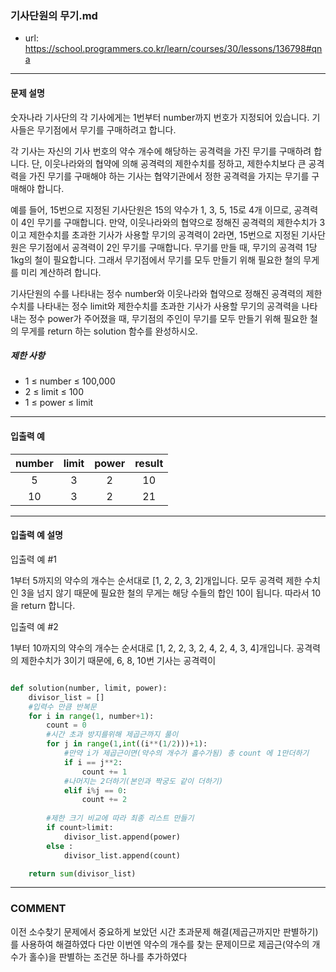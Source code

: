### 기사단원의 무기.md

 - url: https://school.programmers.co.kr/learn/courses/30/lessons/136798#qna
 
 --------
 
#### 문제 설명
숫자나라 기사단의 각 기사에게는 1번부터 number까지 번호가 지정되어 있습니다. 기사들은 무기점에서 무기를 구매하려고 합니다.

각 기사는 자신의 기사 번호의 약수 개수에 해당하는 공격력을 가진 무기를 구매하려 합니다. 단, 이웃나라와의 협약에 의해 공격력의 제한수치를 정하고, 제한수치보다 큰 공격력을 가진 무기를 구매해야 하는 기사는 협약기관에서 정한 공격력을 가지는 무기를 구매해야 합니다.

예를 들어, 15번으로 지정된 기사단원은 15의 약수가 1, 3, 5, 15로 4개 이므로, 공격력이 4인 무기를 구매합니다. 만약, 이웃나라와의 협약으로 정해진 공격력의 제한수치가 3이고 제한수치를 초과한 기사가 사용할 무기의 공격력이 2라면, 15번으로 지정된 기사단원은 무기점에서 공격력이 2인 무기를 구매합니다. 무기를 만들 때, 무기의 공격력 1당 1kg의 철이 필요합니다. 그래서 무기점에서 무기를 모두 만들기 위해 필요한 철의 무게를 미리 계산하려 합니다.

기사단원의 수를 나타내는 정수 number와 이웃나라와 협약으로 정해진 공격력의 제한수치를 나타내는 정수 limit와 제한수치를 초과한 기사가 사용할 무기의 공격력을 나타내는 정수 power가 주어졌을 때, 무기점의 주인이 무기를 모두 만들기 위해 필요한 철의 무게를 return 하는 solution 함수를 완성하시오.

##### 제한 사항
 - 1 ≤ number ≤ 100,000
 - 2 ≤ limit ≤ 100
 - 1 ≤ power ≤ limit

--------
 
#### 입출력 예
|number|limit|power|result|
|:---:|:---:|:---:|:---:|
|5|3|2|10|
|10|3|2|21|
 
--------

#### 입출력 예 설명
입출력 예 #1

1부터 5까지의 약수의 개수는 순서대로 [1, 2, 2, 3, 2]개입니다. 모두 공격력 제한 수치인 3을 넘지 않기 때문에 필요한 철의 무게는 해당 수들의 합인 10이 됩니다. 따라서 10을 return 합니다.

입출력 예 #2

1부터 10까지의 약수의 개수는 순서대로 [1, 2, 2, 3, 2, 4, 2, 4, 3, 4]개입니다. 공격력의 제한수치가 3이기 때문에, 6, 8, 10번 기사는 공격력이 

```python

def solution(number, limit, power):
    divisor_list = []
    #입력수 만큼 반복문
    for i in range(1, number+1):
        count = 0
        #시간 초과 방지를위해 제곱근까지 풀이
        for j in range(1,int((i**(1/2)))+1):
            #만약 i가 제곱근이면(약수의 개수가 홀수가됨) 총 count 에 1만더하기
            if i == j**2:
                count += 1
            #나머지는 2더하기(본인과 짝궁도 같이 더하기)
            elif i%j == 0:
                count += 2
        
        #제한 크기 비교에 따라 최종 리스트 만들기
        if count>limit:
            divisor_list.append(power)
        else :
            divisor_list.append(count)

    return sum(divisor_list)

```

------
### COMMENT
이전 소수찾기 문제에서 중요하게 보았던 시간 초과문제 해결(제곱근까지만 판별하기)를 사용하여 해결하였다
다만 이번엔 약수의 개수를 찾는 문제이므로 제곱근(약수의 개수가 홀수)을 판별하는 조건문 하나를 추가하였다

